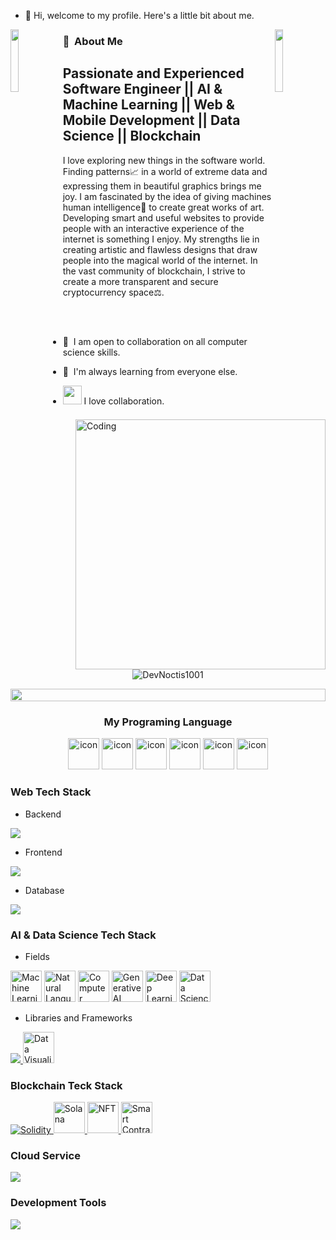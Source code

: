 - 👋 Hi, welcome to my profile. Here's a little bit about me.

<img align="left" src="https://user-images.githubusercontent.com/65187002/144930161-2f783401-8d27-4fdf-a2f7-cc0ba32f1f1f.gif" width="16%" style="display:inline;"><img align="right" src="https://user-images.githubusercontent.com/65187002/144930161-2f783401-8d27-4fdf-a2f7-cc0ba32f1f1f.gif" width="16%" style="display:inline;">

### 💪 &nbsp;About Me

Passionate and Experienced Software Engineer || AI & Machine Learning || Web & Mobile Development || Data Science || Blockchain
-----------------------------------------------------------------------------------------------------------------------------

<p align="left">I love exploring new things in the software world. Finding patterns📈 in a world of extreme data and expressing them in beautiful graphics brings me joy. I am fascinated by the idea of giving machines human intelligence🤖 to create great works of art. Developing smart and useful websites to provide people with an interactive experience of the internet is something I enjoy. My strengths lie in creating artistic and flawless designs that draw people into the magical world of the internet. In the vast community of blockchain, I strive to create a more transparent and secure cryptocurrency space⚖.</p>

<img align="right" alt="Coding" width="400" src="https://user-images.githubusercontent.com/74038190/229223263-cf2e4b07-2615-4f87-9c38-e37600f8381a.gif">
<br><br>

- 🤝  I am open to collaboration on all computer science skills.


- 👬  I'm always learning from everyone else.


- <img src="https://media.giphy.com/media/LnQjpWaON8nhr21vNW/giphy.gif" width="30"> I love collaboration.


<br>
<p align="center"> 
 <img src="https://komarev.com/ghpvc/?username=supuna97&label=Profile%20views&color=0e75b6&style=flat" alt="DevNoctis1001" /> 
<!--  <img src="https://img.shields.io/badge/Languages-Python | Java | PHP | Typescript | Node | React -green.svg" alt="supun nanayakkara's languages" /> -->
<!--  <img alt="Profile followers" src="https://img.shields.io/github/followers/supuna97"> -->
</p>

<img src="https://i.imgur.com/dBaSKWF.gif" height="20" width="100%">

<h3 align="center"> My Programing Language </h3>

<div align="center">
  <img src="https://techstack-generator.vercel.app/python-icon.svg" alt="icon" width="50" height="50" />
  <img src="https://techstack-generator.vercel.app/ts-icon.svg" alt="icon" width="50" height="50" />
  <img src="https://techstack-generator.vercel.app/js-icon.svg" alt="icon"width="50" height="50" />
  <img src="https://techstack-generator.vercel.app/java-icon.svg" alt="icon" width="50" height="50" />
  <img src="https://techstack-generator.vercel.app/rescript-icon.svg" alt="icon" width="50" height="50" />
 <img src="https://techstack-generator.vercel.app/mysql-icon.svg" alt="icon" width="50" height="50" />
</div>

 <h3 align="left"> Web Tech Stack </h3>
 
 - Backend
<p align="left">
  <a href="https://skillicons.dev">
    <img src="https://skillicons.dev/icons?i=php,laravel,java,nodejs,py,spring,flask,fastapi,express,nestjs" />
  </a>
</p>

- Frontend
<p align="left">
  <a href="https://skillicons.dev">
    <img src="https://skillicons.dev/icons?i=ts,js,react,nextjs,redux,tailwind,materialui" />
  </a>
</p>

- Database
<p align="left">
  <a href="https://skillicons.dev">
    <img src="https://skillicons.dev/icons?i=mongodb,mysql,postgresql" />
  </a>
</p>

<h3 align='left'> AI & Data Science Tech Stack </h3> 

- Fields
<div align="left">
 <img src="https://cdn-icons-png.flaticon.com/128/9887/9887894.png" width="50" height="50" alt="Machine Learning" />
 <img src="https://cdn-icons-png.flaticon.com/128/9831/9831298.png" width="50" height="50" alt="Natural Language Processing" />
 <img src="https://cdn-icons-png.flaticon.com/128/10328/10328854.png" width="50" height="50" alt="Computer Vision" />
 <img src="https://cdn-icons-png.flaticon.com/128/13434/13434913.png" width="50" height="50" alt="Generative AI" />
 <img src="https://cdn-icons-png.flaticon.com/128/2103/2103787.png" width="50" height="50" alt="Deep Learning" />
 <img src="https://cdn-icons-png.flaticon.com/128/9074/9074033.png" width="50" height="50" alt="Data Science" />
</div>

- Libraries and Frameworks
<p align="left">
  <a href="https://skillicons.dev">
    <img src="https://skillicons.dev/icons?i=tensorflow,pytorch,sklearn,ai" />
    <img src="https://cdn-icons-png.flaticon.com/128/8660/8660342.png" width="50" height="50" alt="Data Visualization" />
  </a>
</p>

<h3 align='left'> Blockchain Teck Stack </h3> 

<p align="left">
  <a href="https://skillicons.dev">
    <img src="https://skillicons.dev/icons?i=solidity" alt="Solidity" />
    <img src="https://cdn-icons-png.flaticon.com/128/6001/6001527.png" width="50" height="50" alt="Solana" />
    <img src="https://cdn-icons-png.flaticon.com/128/6228/6228867.png" width="50" height="50" alt="NFT" />
    <img src="https://cdn-icons-png.flaticon.com/128/6614/6614837.png" width="50" height="50" alt="Smart Contract" />
  </a>
</p>

<h3 align='left'> Cloud Service </h3>

<p align="left">
  <a href="https://skillicons.dev">
    <img src="https://skillicons.dev/icons?i=azure,aws,gcp,firebase,cloudflare" />
  </a>
</p>

<h3 align='left'> Development Tools </h3>

<p align="left">
  <a href="https://skillicons.dev">
    <img src="https://skillicons.dev/icons?i=git,github,docker,figma,xd,idea,vscode,postman,linux" />
  </a>
</p>

<br/>
<!--
**DevNoctis1001/DevNoctis1001** is a ✨ _special_ ✨ repository because its `README.md` (this file) appears on your GitHub profile.

Here are some ideas to get you started:

- 🔭 I’m currently working on ...
- 🌱 I’m currently learning ...
- 👯 I’m looking to collaborate on ...
- 🤔 I’m looking for help with ...
- 💬 Ask me about ...
- 📫 How to reach me: ...
- 😄 Pronouns: ...
- ⚡ Fun fact: ...
-->
